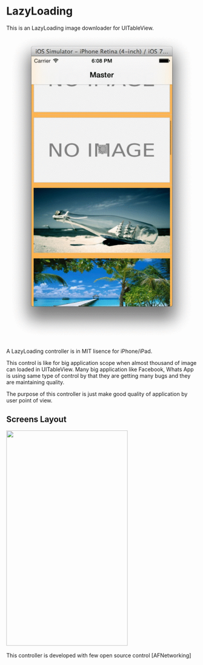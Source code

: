 LazyLoading
===========
This is an LazyLoading image downloader for UITableView.
![alt tag](https://github.com/ioslovers/LazyLoading/blob/master/output_DvrIBF.gif)

A LazyLoading controller is in MIT lisence for iPhone/iPad.

This control is like for big application scope when almost thousand of image can loaded in UITableView. Many big application like Facebook, Whats App is using same type of control by that they are getting many bugs and they are maintaining quality.

The purpose of this controller is just make good quality of application by user point of view.

<MTMarkdownOptions output='html4'>
   <h2>Screens Layout</h2>
  <img border="0" src="/Reportabug/Reportabug/output_DvrIBF.gif" alt="" width="320" height="568">

</MTMarkdownOptions>

This controller is developed with few open source control 
[AFNetworking]
